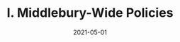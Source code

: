 ---
slug: "/pages/iv.-policies-for-the-institute/d.-employee-handbook/d.4-employee-conduct"
date: "2021-05-01"
title: "I. Middlebury-Wide Policies"
---